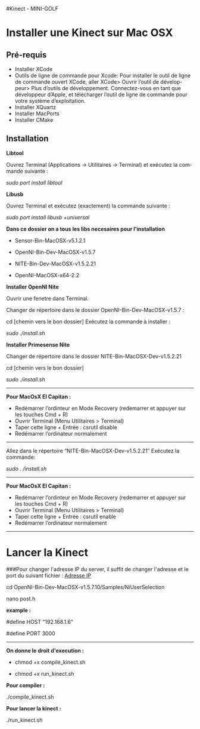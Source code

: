 ﻿#Kinect - MINI-GOLF

Installer une Kinect sur Mac OSX
==============

Pré-requis
--------------
- Ins­tal­ler XCode
- Outils de ligne de com­mande pour Xcode: Pour ins­tal­ler le outil de ligne de com­mande ouvert XCode, aller XCode> Ouvrir l’outil de déve­lop­peur> Plus d’outils de déve­lop­pe­ment. Connectez-vous en tant que déve­lop­peur d’Apple, et télé­char­ger l’outil de ligne de com­mande pour votre sys­tème d’exploitation.
- Ins­tal­ler XQuartz
- Ins­tal­ler MacPorts
- Ins­tal­ler CMake

Ins­tal­la­tion
--------------

**Lib­tool**

Ouvrez Ter­mi­nal (Appli­ca­tions → Uti­li­taires → Ter­mi­nal) et exé­cu­tez la com­mande suivante :

*sudo port install libtool*

**Libusb**

Ouvrez Ter­mi­nal et exé­cu­tez (exac­te­ment) la com­mande suivante :

*sudo port install libusb +universal*

 **Dans ce dossier on a tous les libs necesaires pour l'installation**

- Sensor-Bin-MacOSX-v5.1.2.1

- OpenNI-Bin-Dev-MacOSX-v1.5.7

- NITE-Bin-Dev-MacOSX-v1.5.2.21

- OpenNI-MacOSX-x64-2.2

**Ins­tal­ler OpenNI Nite**

Ouvrir une fenetre dans Ter­mi­nal.

Chan­ger de réper­toire dans le dos­sier OpenNI-Bin-Dev-MacOSX-v1.5.7 :

cd [chemin vers le bon dossier]
Exé­cu­tez la com­mande à installer :

*sudo ./install.sh*

**Ins­tal­ler Pri­me­sense Nite**

Chan­ger de réper­toire dans le dos­sier NITE-Bin-MacOSX-Dev-v1.5.2.21

cd [chemin vers le bon dossier]

*sudo ./install.sh*


--------------


**Pour MacOsX El Capi­tan :**

- Redé­mar­rer l’ordinteur en Mode Reco­very (rede­mar­rer et appuyer sur les touches Cmd + R)
- Ouvrir Ter­mi­nal (Menu Uti­li­taires > Terminal)
- Taper cette ligne + Entrée : csrutil disable
- Redé­mar­rer l’ordinateur normalement
 
--------------

Allez dans le réper­toire “NITE-Bin-MacOSX-Dev-v1.5.2.21″ Exé­cu­tez la commande:

*sudo . /install.sh*

--------------

**Pour MacOsX El Capi­tan :**

- Redé­mar­rer l’ordinteur en Mode Reco­very (rede­mar­rer et appuyer sur les touches Cmd + R)
- Ouvrir Ter­mi­nal (Menu Uti­li­taires > Terminal)
- Taper cette ligne + Entrée : csrutil enable
- Redé­mar­rer l’ordinateur normalement

--------------

Lancer la Kinect
==============

###Pour changer l'adresse IP du server, il suffit de changer l'adresse et le port du suivant fichier :  [Adresse IP](https://github.com/NablaT/Mini-Golf/blob/master/kinect/OpenNI-Bin-Dev-MacOSX-v1.5.7.10/Samples/NiUserSelection/post.h)

cd OpenNI-Bin-Dev-MacOSX-v1.5.7.10/Samples/NiUserSelection

nano post.h

**example :**

 #define HOST "192.168.1.6"
 
 #define PORT 3000
 
-------------------

**On donne le droit d'execution :**

- chmod +x compile_kinect.sh

- chmod +x run_kinect.sh

**Pour compiler :**

./compile_kinect.sh

**Pour lancer la kinect :**

./run_kinect.sh
